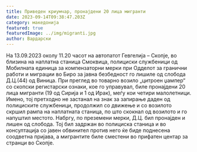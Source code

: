 ```yaml
---
title: Приведен криумчар, пронајдени 20 лица мигранти
date: 2023-09-14T09:38:47.203Z
category: македонија
featured: true
featuredImage: ../img/migranti.jpg
author: Вардарски
---
```

<!--StartFragment-->

На 13.09.2023 околу 11.20 часот на автопатот Гевгелија – Скопје, во близина на наплатна станица Смоквица, полициски службеници од Мобилната единица за компензаторни мерки при Одделот за гранични работи и миграции во Биро за јавна безбедност го лишиле од слобода Д.Ц.(44) од Виница. При преглед во товарно возило „цитроен џампер“ со скопски регистарски ознаки, кое го управувал, биле пронајдени 20 лица мигранти (19 од Сирија и 1 од Ирак), меѓу кои четири малолетници.\
Имено, тој претходно не застанал на знак за запирање даден од полициските службеници, продолжил со движење и со возилото скршил рампа на наплатната станица, по што скокнал од возилото и го напуштил местото. Набргу, по преземени мерки, Д.Ц. бил пронајден и лишен од слобода. Тој бил задржан во полициска станица и во консултација со јавен обвинител против него ќе биде поднесена соодветна пријава, а мигрантите биле сместени во прифатен центар за странци во Скопје.

<!--EndFragment-->